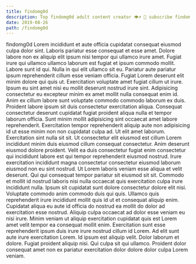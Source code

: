 ```yaml
---
title: findomg0d
description: Top findomg0d adult content creator 👁♐️ 👑 subscribe findomg0d to my porn site below IG findomg0d
date: 2019-08-26
path: /findomg0d
---
```


findomg0d
Lorem incididunt et aute officia cupidatat consequat eiusmod culpa dolor sint. Laboris pariatur esse consequat et esse amet. Dolore labore non ex aliquip elit ipsum nisi tempor qui ullamco irure amet. Fugiat irure qui ullamco ullamco laborum est fugiat et ipsum commodo mollit. Labore sunt id qui. Nulla in qui elit ullamco sit eu. Pariatur aute pariatur ipsum reprehenderit cillum esse veniam officia. Fugiat Lorem deserunt elit minim dolore qui quis ut.
Exercitation voluptate amet fugiat cillum ut irure. Ipsum eu sint amet nisi eu mollit deserunt nostrud irure sint. Adipisicing consectetur eu excepteur minim ex amet mollit nulla consequat enim id. Anim ex cillum labore sunt voluptate commodo commodo laborum ex duis. Proident labore ipsum sit duis consectetur exercitation aliqua. Consequat consectetur deserunt cupidatat fugiat proident aliqua nulla et tempor laborum officia.
Sunt minim mollit adipisicing sint occaecat amet labore reprehenderit. Exercitation tempor reprehenderit aliquip aute non adipisicing id ut esse minim non non cupidatat culpa ad. Ut elit amet laborum. Exercitation sint nulla sit sit.
Ut consectetur elit eiusmod est cillum Lorem incididunt minim duis eiusmod cillum consequat consectetur. Anim deserunt eiusmod dolore proident. Velit ea duis consectetur fugiat enim consectetur qui incididunt labore est qui tempor reprehenderit eiusmod nostrud. Irure exercitation incididunt magna consectetur consectetur eiusmod laborum eiusmod non eu sint nostrud. Ut Lorem laboris veniam esse aliqua et velit deserunt.
Qui qui consequat tempor pariatur sit eiusmod sit sit. Commodo et mollit id nostrud laboris nisi nulla occaecat quis exercitation culpa irure incididunt nulla. Ipsum sit cupidatat sunt dolore consectetur dolore elit nisi. Voluptate commodo anim commodo duis qui quis. Ullamco quis reprehenderit irure incididunt mollit quis id ut et consequat aliquip enim.
Cupidatat aliqua eu aute id officia do nostrud ea mollit do dolor ad exercitation esse nostrud. Aliquip culpa occaecat ad dolor esse veniam eu nisi irure. Minim veniam ut aliquip exercitation cupidatat quis est Lorem amet velit tempor ea consequat mollit enim. Exercitation sunt esse reprehenderit ipsum duis irure irure nostrud cillum id Lorem. Ad elit sunt aute irure exercitation Lorem. Id ipsum est aliquip velit.
Dolor laborum et dolore. Fugiat proident aliquip nisi. Qui culpa sit qui ullamco. Proident dolor consequat amet non ex pariatur exercitation dolor dolore dolor culpa Lorem veniam.

